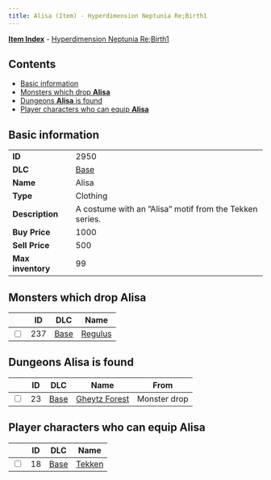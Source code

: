 ```yaml
---
title: Alisa (Item) - Hyperdimension Neptunia Re;Birth1
---
```


[**Item Index**](/neptunia/rb1/item/index.html) - [Hyperdimension Neptunia Re;Birth1](/neptunia/rb1)

## Contents

- [Basic information](#basic-information)
- [Monsters which drop **Alisa**](#monsters-which-drop-alisa)
- [Dungeons **Alisa** is found](#dungeons-alisa-is-found)
- [Player characters who can equip **Alisa**](#player-characters-who-can-equip-alisa)

## Basic information

|   |   |
| -- | -- |
| **ID** | 2950 |
| **DLC** | [Base](/neptunia/rb1/dlc/1-base.html) |
| **Name** | Alisa |
| **Type** | Clothing |
| **Description** | A costume with an ”Alisa” motif from the Tekken series. |
| **Buy Price** | 1000 |
| **Sell Price** | 500 |
| **Max inventory** | 99 |


## Monsters which drop **Alisa**

|    | ID | DLC | Name |
| -- | -- | --- | ---- |
| <input type="checkbox" id="rb1-monster-1-237" class="trackbox" /> | 237 | [Base](/neptunia/rb1/dlc/1-base.html) | [Regulus](/neptunia/rb1/monster/1-237-regulus.html) |


## Dungeons **Alisa** is found

|    | ID | DLC | Name | From |
| -- | -- | --- | ---- | ---- |
| <input type="checkbox" id="rb1-dungeon-1-23" class="trackbox" /> | 23 | [Base](/neptunia/rb1/dlc/1-base.html) | [Gheytz Forest](/neptunia/rb1/dungeon/1-23-gheytz-forest.html) | Monster drop |


## Player characters who can equip **Alisa**

|    | ID | DLC | Name |
| -- | -- | --- | ---- |
| <input type="checkbox" id="rb1-player-1-18" class="trackbox" /> | 18 | [Base](/neptunia/rb1/dlc/1-base.html) | [Tekken](/neptunia/rb1/player/1-18-tekken.html) |

